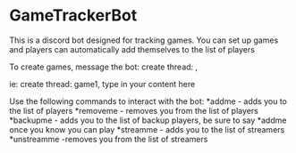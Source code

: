 # GameTrackerBot
This is a discord bot designed for tracking games. You can set up games and players can automatically add themselves to the list of players

To create games, message the bot:
create thread: <name>, <content>

ie: create thread: game1, type in your content here

Use the following commands to interact with the bot:
*addme - adds you to the list of players
*removeme - removes you from the list of players
*backupme - adds you to the list of backup players, be sure to say *addme once you know you can play
*streamme - adds you to the list of streamers
*unstreamme -removes you from the list of streamers